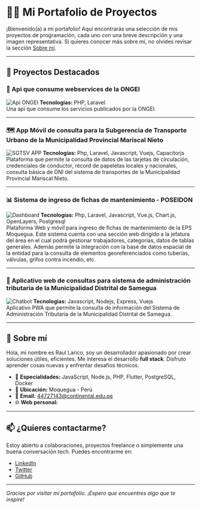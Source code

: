 # 👨‍💻 Mi Portafolio de Proyectos

¡Bienvenido(a) a mi portafolio! Aquí encontrarás una selección de mis proyectos de programación, cada uno con una breve descripción y una imagen representativa. Si quieres conocer más sobre mí, no olvides revisar la sección [Sobre mí](#-sobre-mí).

---

## 🚀 Proyectos Destacados

### 📱 Api que consume webservices de la ONGEI
![Api ONGEI](https://via.placeholder.com/800x400?text=Task+App)
**Tecnologías:** PHP, Laravel  
Una api que consume los servicios publicados por la ONGEI.

---

### 🗺️ App Móvil de consulta para la Subgerencia de Transporte Urbano de la Municipalidad Provincial Mariscal Nieto
![SGTSV APP](https://via.placeholder.com/800x400?text=Seguridad+Ciudadana)
**Tecnologías:** Php, Laravel, Javascript, Vuejs, Capacitorjs
Plataforma que permite la consulta de datos de las tarjetas de circulación, credenciales de conductor, récord de papeletas locales y nacionales, consulta básica de DNI del sistema de transportes de la Municipalidad Provincial Mariscal Nieto.

---

### 📊 Sistema de ingreso de fichas de mantenimiento - POSEIDON
![Dashboard](https://via.placeholder.com/800x400?text=Dashboard+Ventas)
**Tecnologías:** Php, Laravel, Javascript, Vue.js, Chart.js, OpenLayers, Postgresql  
Plataforma Web y móvil para ingreso de fichas de mantenimiento de la EPS Moquegua.
Este sistema cuenta con una sección web dirigido a la jefatura del área en el cual podrá gestionar trabajadores, categorias, datos de tablas generales. Además permite la integración con la base de datos espacial de la entidad para la consulta de elementos georeferenciados como tuberías, válvulas, grifos contra incendio, etc.

---

### 🧠 Aplicativo web de consultas para sistema de administración tributaria de la Municipalidad Distrital de Samegua
![Chatbot](https://via.placeholder.com/800x400?text=Chatbot+Tr%C3%A1mites)
**Tecnologías:** Javascript, Nodejs, Express, Vuejs  
Aplicativo PWA que permite la consulta de información del Sistema de Administración Tributaria de la Municipalidad Distrital de Samegua.

---

## 👤 Sobre mí

Hola, mi nombre es Raul Larico, soy un desarrollador apasionado por crear soluciones útiles, eficientes. Me interesa el desarrollo **full stack**. Disfruto aprender cosas nuevas y enfrentar desafíos técnicos.

- 💼 **Especialidades:** JavaScript, Node.js, PHP, Flutter, PostgreSQL, Docker
- 📍 **Ubicación:** Moquegua - Perú
- 📧 **Email:** [44727143@continental.edu.pe](mailto:44727143@continental.edu.pe)
- 🌐 **Web personal:**

---

## 📫 ¿Quieres contactarme?

Estoy abierto a colaboraciones, proyectos freelance o simplemente una buena conversación tech. Puedes encontrarme en:

- [LinkedIn](https://linkedin.com/in/rlaricor)
- [Twitter](https://twitter.com/rlaricor)
- [GitHub](https://github.com/rlaricor)

---

_Gracias por visitar mi portafolio. ¡Espero que encuentres algo que te inspire!_
